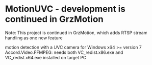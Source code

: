 # MotionUVC - development is continued in GrzMotion
Note: This project is continued in GrzMotion, which adds RTSP stream handling as one new feature


motion detection with a UVC camera for Windows x64 >= version 7 
Accord.Video.FFMPEG: needs both VC_redist.x86.exe and VC_redist.x64.exe installed on target PC
